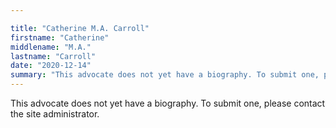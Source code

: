```yaml
---

title: "Catherine M.A. Carroll"
firstname: "Catherine"
middlename: "M.A."
lastname: "Carroll"
date: "2020-12-14"
summary: "This advocate does not yet have a biography. To submit one, please contact the site administrator."
---
```

This advocate does not yet have a biography. To submit one, please contact the site administrator.

